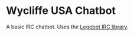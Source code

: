 # Wycliffe USA Chatbot
A basic IRC chatbot. Uses the [Legobot IRC library](https://github.com/bbriggs/Legobot). 
